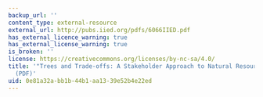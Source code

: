 ```yaml
---
backup_url: ''
content_type: external-resource
external_url: http://pubs.iied.org/pdfs/6066IIED.pdf
has_external_licence_warning: true
has_external_license_warning: true
is_broken: ''
license: https://creativecommons.org/licenses/by-nc-sa/4.0/
title: '"Trees and Trade-offs: A Stakeholder Approach to Natural Resource Management."
  (PDF)'
uid: 0e81a32a-bb1b-44b1-aa13-39e52b4e22ed
---
```

